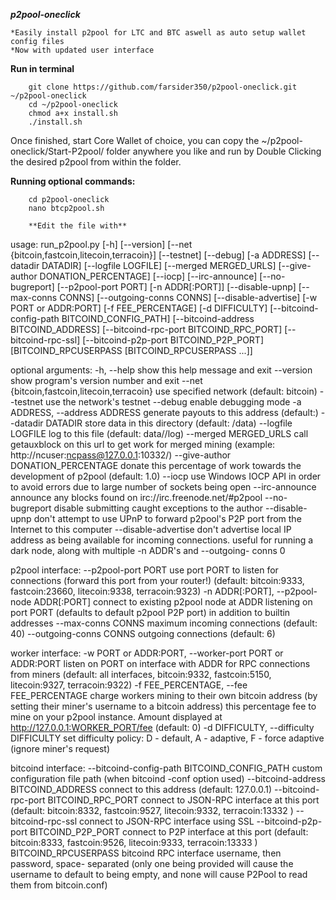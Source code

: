 ***p2pool-oneclick***

	*Easily install p2pool for LTC and BTC aswell as auto setup wallet config files
	*Now with updated user interface


**Run in terminal**

		git clone https://github.com/farsider350/p2pool-oneclick.git ~/p2pool-oneclick
		cd ~/p2pool-oneclick
		chmod a+x install.sh
		./install.sh
		
Once finished, start Core Wallet of choice, you can copy the ~/p2pool-oneclick/Start-P2pool/ folder anywhere you like and run by Double Clicking the desired p2pool from within the folder.

**Running optional commands:**

		cd p2pool-oneclick
		nano btcp2pool.sh

		**Edit the file with**
		
		
usage: 
		run_p2pool.py [-h] [--version]
		[--net {bitcoin,fastcoin,litecoin,terracoin}] [--testnet]
		[--debug] [-a ADDRESS] [--datadir DATADIR]
		[--logfile LOGFILE] [--merged MERGED_URLS]
		[--give-author DONATION_PERCENTAGE] [--iocp]
		[--irc-announce] [--no-bugreport] [--p2pool-port PORT]
		[-n ADDR[:PORT]] [--disable-upnp] [--max-conns CONNS]
		[--outgoing-conns CONNS] [--disable-advertise]
		[-w PORT or ADDR:PORT] [-f FEE_PERCENTAGE]
		[-d DIFFICULTY]
		[--bitcoind-config-path BITCOIND_CONFIG_PATH]
		[--bitcoind-address BITCOIND_ADDRESS]
		[--bitcoind-rpc-port BITCOIND_RPC_PORT]
		[--bitcoind-rpc-ssl]
		[--bitcoind-p2p-port BITCOIND_P2P_PORT]
		[BITCOIND_RPCUSERPASS [BITCOIND_RPCUSERPASS ...]]

optional arguments:
		-h, --help show this help message and exit
		--version show program's version number and exit
		--net {bitcoin,fastcoin,litecoin,terracoin}
		use specified network (default: bitcoin)
		--testnet use the network's testnet
		--debug enable debugging mode
		-a ADDRESS, --address ADDRESS
		generate payouts to this address (default:)
		--datadir DATADIR store data in this directory (default: /data)
		--logfile LOGFILE log to this file (default: data//log)
		--merged MERGED_URLS call getauxblock on this url to get work for merged
		mining (example:
		http://ncuser:ncpass@127.0.0.1:10332/)
		--give-author DONATION_PERCENTAGE
		donate this percentage of work towards the development
		of p2pool (default: 1.0)
		--iocp use Windows IOCP API in order to avoid errors due to
		large number of sockets being open
		--irc-announce announce any blocks found on
		irc://irc.freenode.net/#p2pool
		--no-bugreport disable submitting caught exceptions to the author
		--disable-upnp don't attempt to use UPnP to forward p2pool's P2P port
		from the Internet to this computer
		--disable-advertise don't advertise local IP address as being available
		for incoming connections. useful for running a dark
		node, along with multiple -n ADDR's and --outgoing-
		conns 0

p2pool interface:
		--p2pool-port PORT use port PORT to listen for connections (forward this
		port from your router!) (default: bitcoin:9333,
		fastcoin:23660, litecoin:9338, terracoin:9323)
		-n ADDR[:PORT], --p2pool-node ADDR[:PORT]
		connect to existing p2pool node at ADDR listening on
		port PORT (defaults to default p2pool P2P port) in
		addition to builtin addresses
		--max-conns CONNS maximum incoming connections (default: 40)
		--outgoing-conns CONNS
		outgoing connections (default: 6)

worker interface:
		-w PORT or ADDR:PORT, --worker-port PORT or ADDR:PORT
		listen on PORT on interface with ADDR for RPC
		connections from miners (default: all interfaces,
		bitcoin:9332, fastcoin:5150, litecoin:9327,
		terracoin:9322)
		-f FEE_PERCENTAGE, --fee FEE_PERCENTAGE
		charge workers mining to their own bitcoin address (by
		setting their miner's username to a bitcoin address)
		this percentage fee to mine on your p2pool instance.
		Amount displayed at http://127.0.0.1:WORKER_PORT/fee
		(default: 0)
		-d DIFFICULTY, --difficulty DIFFICULTY
		set difficulty policy: D - default, A - adaptive, F -
		force adaptive (ignore miner's request)

bitcoind interface:
		--bitcoind-config-path BITCOIND_CONFIG_PATH
		custom configuration file path (when bitcoind -conf
		option used)
		--bitcoind-address BITCOIND_ADDRESS
		connect to this address (default: 127.0.0.1)
		--bitcoind-rpc-port BITCOIND_RPC_PORT
		connect to JSON-RPC interface at this port (default:
		bitcoin:8332, fastcoin:9527, litecoin:9332,
		terracoin:13332 )
		--bitcoind-rpc-ssl connect to JSON-RPC interface using SSL
		--bitcoind-p2p-port BITCOIND_P2P_PORT
		connect to P2P interface at this port (default:
		bitcoin:8333, fastcoin:9526, litecoin:9333,
		terracoin:13333 )
		BITCOIND_RPCUSERPASS bitcoind RPC interface username, then password, space-
		separated (only one being provided will cause the
		username to default to being empty, and none will
		cause P2Pool to read them from bitcoin.conf)